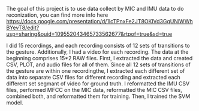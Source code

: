 The goal of this project is to use data collect by MIC and IMU data to do reconization, you can find more info here
https://docs.google.com/presentation/d/1lcTPnxFe2JT8OKlVd3GqUNlWWhBYevT8/edit?usp=sharing&ouid=109552043465733562677&rtpof=true&sd=true

I did 15 recordings, and each recording consists of 12 sets of transitions to the gesture. 
Additionally, I had a video for each recording. 
The data at the beginning comprises 15*2 RAW files. First, 
I extracted the data and created CSV, PLOT, and audio files for all of them. 
Since all 12 sets of transitions of the gesture are within one recordingthe, 
I extracted each different set of data into separate CSV files for different recording 
and extracted each different set segmant of video for ground truth. 
I reformatted the IMU CSV files, 
performed MFCC on the MIC data, 
reformatted the MIC CSV files, 
combined both, and reformatted them for training. 
Then, I trained the SVM model.
